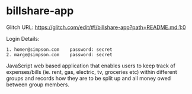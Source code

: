 # billshare-app

Glitch URL: https://glitch.com/edit/#!/billshare-app?path=README.md:1:0

Login Details:

    1. homer@simpson.com    password: secret
    2. marge@simpson.com    password: secret

JavaScript web based application that enables users to keep track of expenses/bills (ie. rent, gas, electric, tv, groceries etc) within different groups and records how they are to be split up and all money owed between group members.